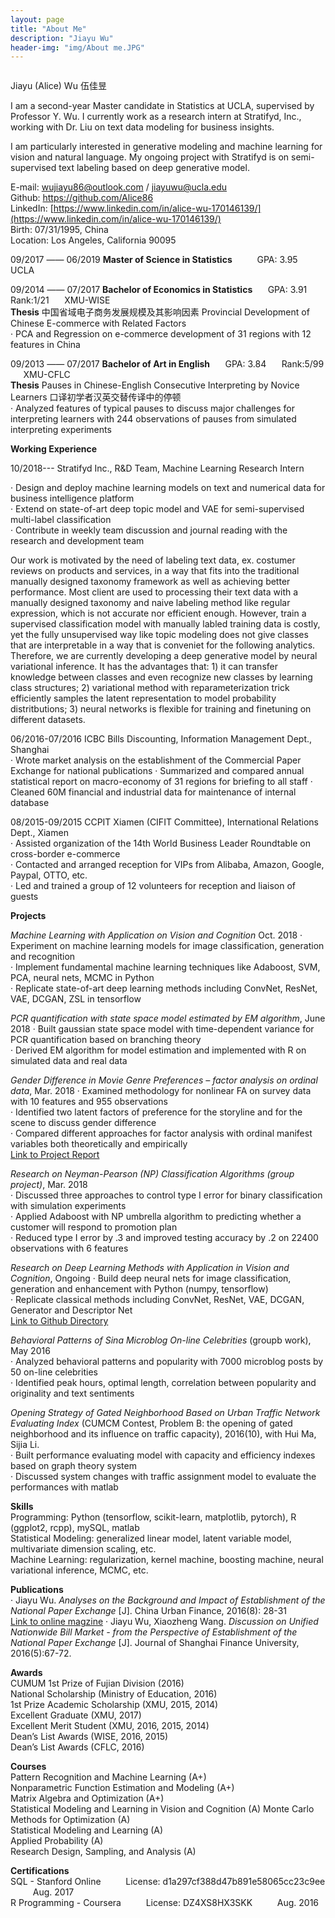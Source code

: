 ```yaml
---
layout: page
title: "About Me"
description: "Jiayu Wu"
header-img: "img/About me.JPG"
---
```


<center>
    <p><img src="" align="center"></p>
</center>

Jiayu (Alice) Wu 伍佳昱

I am a second-year Master candidate in Statistics at UCLA, supervised by Professor Y. Wu. I currently work as a research intern at Stratifyd, Inc., working with Dr. Liu on text data modeling for business insights. 

I am particularly interested in generative modeling and machine learning for vision and natural language. My ongoing project with Stratifyd is on semi-supervised text labeling based on deep generative model. 

E-mail: wujiayu86@outlook.com / jiayuwu@ucla.edu     
Github: [https://github.com/Alice86 ](https://github.com/Alice86 )         
LinkedIn: [https://www.linkedin.com/in/alice-wu-170146139/](https://www.linkedin.com/in/alice-wu-170146139/)            
Birth: 07/31/1995, China          
Location: Los Angeles, California 90095      

09/2017 —— 06/2019    **Master of Science in Statistics** $\qquad$
GPA: 3.95  $\qquad$    UCLA  

09/2014 —— 07/2017    **Bachelor of Economics in Statistics**   $\quad$ GPA: 3.91 $\quad$ Rank:1/21  $\quad$  XMU-WISE  
**Thesis** 中国省域电子商务发展规模及其影响因素 Provincial Development of Chinese E-commerce
with Related Factors       
· PCA and Regression on e-commerce development of 31 regions with 12 features in China


09/2013 —— 07/2017    **Bachelor of Art in English**  $\quad$ GPA: 3.84 $\quad$ Rank:5/99  $\quad$   XMU-CFLC   
**Thesis** Pauses in Chinese-English Consecutive Interpreting by Novice Learners 口译初学者汉英交替传译中的停顿        
· Analyzed features of typical pauses to discuss major challenges for interpreting learners with 244 observations of pauses from simulated interpreting experiments

**Working Experience**    

10/2018---   Stratifyd Inc., R&D Team, Machine Learning Research Intern

· Design and deploy machine learning models on text and numerical data for business intelligence platform       
· Extend on state-of-art deep topic model and VAE for semi-supervised multi-label classification       
· Contribute in weekly team discussion and journal reading with the research and development team       

Our work is motivated by the need of labeling text data, ex. costumer reviews on products and services, in a way that fits into the traditional manually designed taxonomy framework as well as achieving better performance. Most client are used to processing their text data with a manually designed taxonomy and naive labeling method like regular expression, which
is not accurate nor efficient enough. However, train a supervised classification model with manually labled training data is costly, yet the fully unsupervised way like topic modeling does not give classes that are interpretable in a way that is conveniet for the following analytics. Therefore, we are currently developing a deep generative model by neural variational inference. It has the advantages
that: 1) it can transfer knowledge between classes and even recognize new classes by learning
class structures; 2) variational method with reparameterization trick efficiently samples the latent
representation to model probability distritbutions; 3) neural networks is flexible for training and finetuning
on different datasets.

06/2016-07/2016   ICBC Bills Discounting, Information Management Dept., Shanghai  
· Wrote market analysis on the establishment of the Commercial Paper Exchange for national publications 
· Summarized and compared annual statistical report on macro-economy of 31 regions for briefing to all staff
· Cleaned 60M financial and industrial data for maintenance of internal database

08/2015-09/2015   CCPIT Xiamen (CIFIT Committee), International Relations Dept., Xiamen  
· Assisted organization of the 14th World Business Leader Roundtable on cross-border e-commerce     
· Contacted and arranged reception for VIPs from Alibaba, Amazon, Google, Paypal, OTTO, etc.       
· Led and trained a group of 12 volunteers for reception and liaison of guests     

**Projects**    

*Machine Learning with Application on Vision and Cognition* Oct. 2018
· Experiment on machine learning models for image classification, generation and recognition       
· Implement fundamental machine learning techniques like Adaboost, SVM, PCA, neural nets, MCMC in Python       
· Replicate state-of-art deep learning methods including ConvNet, ResNet, VAE, DCGAN, ZSL in tensorflow       


*PCR quantification with state space model estimated by EM algorithm*, June 2018
· Built gaussian state space model with time-dependent variance for PCR quantification based on branching theory         
· Derived EM algorithm for model estimation and implemented with R on simulated data and real data         

*Gender Difference in Movie Genre Preferences – factor analysis on ordinal data*, Mar. 2018
· Examined methodology for nonlinear FA on survey data with 10 features and 955 observations       
· Identified two latent factors of preference for the storyline and for the scene to discuss gender difference       
· Compared different approaches for factor analysis with ordinal manifest variables both theoretically and empirically            
[Link to Project Report](https://github.com/Alice86/Multivariate_Analysis/blob/master/Gender%20Difference%20in%20Movie%20Genre%20Preferences%20Factor%20Analysis%20on%20Ordinal%20Data%20-%2003:2018.pdf)

*Research on Neyman-Pearson (NP) Classification Algorithms (group project)*, Mar. 2018       
· Discussed three approaches to control type I error for binary classification with simulation experiments       
· Applied Adaboost with NP umbrella algorithm to predicting whether a customer will respond to promotion plan       
· Reduced type I error by .3 and improved testing accuracy by .2 on 22400 observations with 6 features        

*Research on Deep Learning Methods with Application in Vision and Cognition*, Ongoing
· Build deep neural nets for image classification, generation and enhancement with Python (numpy, tensorflow)     
· Replicate classical methods including ConvNet, ResNet, VAE, DCGAN, Generator and Descriptor Net     
[Link to Github Directory](https://github.com/Alice86/232-Intro_to_CV)

*Behavioral Patterns of Sina Microblog On-line Celebrities* (groupb work), May 2016       
· Analyzed behavioral patterns and popularity with 7000 microblog posts by 50 on-line celebrities       
· Identified peak hours, optimal length, correlation between popularity and originality and text sentiments       

*Opening Strategy of Gated Neighborhood Based on Urban Traffic Network Evaluating Index* (CUMCM Contest, Problem B: the opening of gated neighborhood and its influence on traffic capacity), 2016(10), with Hui Ma, Sijia Li.            
· Built performance evaluating model with capacity and efficiency indexes based on graph theory system        
· Discussed system changes with traffic assignment model to evaluate the performances with matlab 


**Skills**        
Programming: Python (tensorflow, scikit-learn, matplotlib, pytorch), R (ggplot2, rcpp), mySQL, matlab       
Statistical Modeling: generalized linear model, latent variable model, multivariate dimension scaling, etc.       
Machine Learning: regularization, kernel machine, boosting machine, neural variational inference, MCMC, etc.       


**Publications**    
· Jiayu Wu. *Analyses on the Background and Impact of Establishment of the National Paper Exchange* [J]. China Urban Finance, 2016(8): 28-31  
[Link to online magzine](http://mall.cnki.net/magazine/Article/ZCSJ201608019.htm)
· Jiayu Wu, Xiaozheng Wang. *Discussion on Unified Nationwide Bill Market - from the Perspective of Establishment of the National Paper Exchange* [J]. Journal of Shanghai Finance University, 2016(5):67-72.  

**Awards**  
CUMUM 1st Prize of Fujian Division (2016)    
National Scholarship (Ministry of Education, 2016)   
1st Prize Academic Scholarship (XMU, 2015, 2014)   
Excellent Graduate (XMU, 2017)       
Excellent Merit Student (XMU, 2016, 2015, 2014)        
Dean’s List Awards (WISE, 2016, 2015)    
Dean’s List Awards (CFLC, 2016)    

**Courses**         
Pattern Recognition and Machine Learning (A+)       
Nonparametric Function Estimation and Modeling (A+)          
Matrix Algebra and Optimization (A+)          
Statistical Modeling and Learning in Vision and Cognition (A)
Monte Carlo Methods for Optimization (A)          
Statistical Modeling and Learning (A)          
Applied Probability	(A)          		
Research Design, Sampling, and Analysis (A)		


**Certifications**         
SQL - Stanford Online $\qquad$			License: d1a297cf388d47b891e58065cc23c9ee		$\qquad$	 	 Aug. 2017            
R Programming - Coursera $\qquad$	License: DZ4XS8HX3SKK		$\qquad$	 Aug. 2016 
